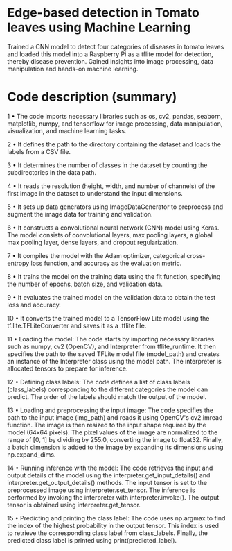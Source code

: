 # Edge-based detection in Tomato leaves using Machine Learning

Trained a CNN model to detect four categories of diseases in tomato leaves and loaded this model into a Raspberry Pi as a tflite model for detection, thereby disease prevention. Gained insights into image processing, data manipulation and hands-on machine learning.

# Code description (summary)

1 • The code imports necessary libraries such as os, cv2, pandas, seaborn, matplotlib, numpy, and tensorflow for image processing, data manipulation, visualization, and machine learning tasks.


2 • It defines the path to the directory containing the dataset and loads the labels from a CSV file.


3 • It determines the number of classes in the dataset by counting the subdirectories in the data path.


4 • It reads the resolution (height, width, and number of channels) of the first image in the dataset to understand the input dimensions.


5 • It sets up data generators using ImageDataGenerator to preprocess and augment the image data for training and validation.


6 • It constructs a convolutional neural network (CNN) model using Keras. The model consists of convolutional layers, max pooling layers, a global max pooling layer, dense layers, and dropout regularization.


7 • It compiles the model with the Adam optimizer, categorical cross-entropy loss function, and accuracy as the evaluation metric.


8 • It trains the model on the training data using the fit function, specifying the number of epochs, batch size, and validation data.


9 • It evaluates the trained model on the validation data to obtain the test loss and accuracy.


10 • It converts the trained model to a TensorFlow Lite model using the tf.lite.TFLiteConverter and saves it as a .tflite file.


11 • Loading the model: The code starts by importing necessary libraries such as numpy, cv2 (OpenCV), and Interpreter from tflite_runtime. It then specifies the path to the saved TFLite model file (model_path) and creates an instance of the Interpreter class using the model path. The interpreter is allocated tensors to prepare for inference.


12 • Defining class labels: The code defines a list of class labels (class_labels) corresponding to the different categories the model can predict. The order of the labels should match the output of the model.


13 • Loading and preprocessing the input image: The code specifies the path to the input image (img_path) and reads it using OpenCV's cv2.imread function. The image is then resized to the input shape required by the model (64x64 pixels). The pixel values of the image are normalized to the range of [0, 1] by dividing by 255.0, converting the image to float32. Finally, a batch dimension is added to the image by expanding its dimensions using np.expand_dims.


14 • Running inference with the model: The code retrieves the input and output details of the model using the interpreter.get_input_details() and interpreter.get_output_details() methods. The input tensor is set to the preprocessed image using interpreter.set_tensor. The inference is performed by invoking the interpreter with interpreter.invoke(). The output tensor is obtained using interpreter.get_tensor.


15 • Predicting and printing the class label: The code uses np.argmax to find the index of the highest probability in the output tensor. This index is used to retrieve the corresponding class label from class_labels. Finally, the predicted class label is printed using print(predicted_label).
